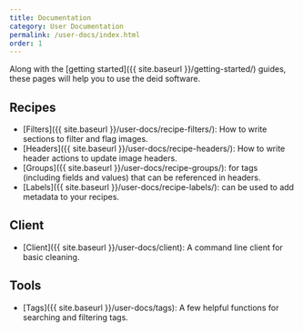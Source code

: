 ```yaml
---
title: Documentation
category: User Documentation
permalink: /user-docs/index.html
order: 1
---
```


Along with the [getting started]({{ site.baseurl }}/getting-started/) guides,
these pages will help you to use the deid software. 

## Recipes

 - [Filters]({{ site.baseurl }}/user-docs/recipe-filters/): How to write sections to filter and flag images.
 - [Headers]({{ site.baseurl }}/user-docs/recipe-headers/): How to write header actions to update image headers.
 - [Groups]({{ site.baseurl }}/user-docs/recipe-groups/): for tags (including fields and values) that can be referenced in headers.
 - [Labels]({{ site.baseurl }}/user-docs/recipe-labels/): can be used to add metadata to your recipes.

## Client

 - [Client]({{ site.baseurl }}/user-docs/client): A command line client for basic cleaning.


## Tools

 - [Tags]({{ site.baseurl }}/user-docs/tags): A few helpful functions for searching and filtering tags.

